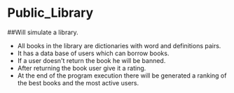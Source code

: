 # Public_Library

##Will simulate a library.    
- All books in the library are dictionaries with word and definitions pairs.   
- It has a data base of users which can borrow books.    
- If a user doesn't return the book he will be banned.    
- After returning the book user give it a rating.    
- At the end of the program execution there will be generated a ranking of the best books and the most active users.    
